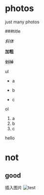 # photos
just many photos

###title

*斜体*

**加粗**

~~划掉~~

ul
* a
+ b
- c

ol
1. a
2. b
3. c

hello
###

not
======

good
----


插入图片
![test](https://github.com/techHappy/photos/raw/master/soslogo.jpg)

